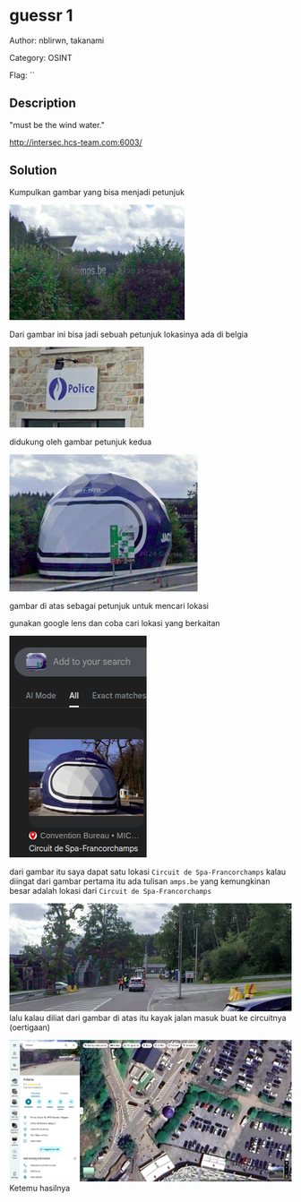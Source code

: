 # guessr 1

Author: nblirwn, takanami

Category: OSINT

Flag: ``

## Description

"must be the wind water."

http://intersec.hcs-team.com:6003/


## Solution

Kumpulkan gambar yang bisa menjadi petunjuk

![pic 1](images/hint1.png)

Dari gambar ini bisa jadi sebuah petunjuk lokasinya ada di belgia

![alt text](images/hint3.png)

didukung oleh gambar petunjuk kedua

![alt text](images/hint2.png)

gambar di atas sebagai petunjuk untuk mencari lokasi

gunakan google lens dan coba cari lokasi yang berkaitan

![alt text](images/hint4.png)

dari gambar itu saya dapat satu lokasi `Circuit de Spa-Francorchamps` kalau diingat dari gambar pertama itu ada tulisan `amps.be` yang kemungkinan besar adalah lokasi dari `Circuit de Spa-Francorchamps`

![alt text](images/hint5.png)
lalu kalau diliat dari gambar di atas itu kayak jalan masuk buat ke circuitnya (oertigaan)

![alt text](images/solve.png)
Ketemu hasilnya